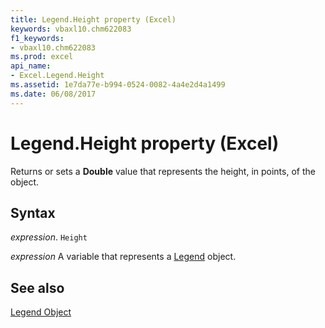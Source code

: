 ```yaml
---
title: Legend.Height property (Excel)
keywords: vbaxl10.chm622083
f1_keywords:
- vbaxl10.chm622083
ms.prod: excel
api_name:
- Excel.Legend.Height
ms.assetid: 1e7da77e-b994-0524-0082-4a4e2d4a1499
ms.date: 06/08/2017
---
```



# Legend.Height property (Excel)

Returns or sets a  **Double** value that represents the height, in points, of the object.


## Syntax

 _expression_. `Height`

 _expression_ A variable that represents a [Legend](Excel.Legend-graph-property.md) object.


## See also


[Legend Object](Excel.Legend(object).md)

